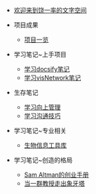 - [欢迎来到饶一率的文字空间]()
- 项目成果
    - [项目一览](project/project.md)
- 学习笔记~上手项目
    - [学习docsify笔记](study_note/docsify.md)
    - [学习visNetwork笔记](study_note/visNetwork.md)

- 生存笔记
    - [学习向上管理](survive_note/up.md)
    - [学习沟通技巧](survive_note/connect.md)
- 学习笔记~专业相关
    - [生物信息工具库](study_note/bio.md)

- 学习笔记~创造的格局
    - [Sam Altman的创业手册](create_note/SamAltman1.md)
    - [当一群教授走出象牙塔](create_note/professor1.md)
